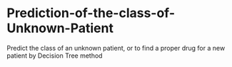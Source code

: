 # Prediction-of-the-class-of-Unknown-Patient
Predict the class of an unknown patient, or to find a proper drug for a new patient by Decision Tree method

